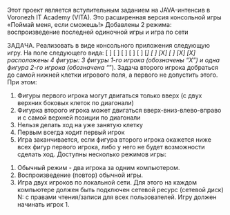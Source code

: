Этот проект является вступительным заданием на JAVA-интенсив в Voronezh IT Academy (VITA).
Это расширенная версия консольной игры «Поймай меня, если сможешь!»
Добавлены 2 режима: воспроизведение последней одиночной игры и игра по сети

ЗАДАЧА. Реализовать в виде консольного приложения следующую игру.
На поле следующего вида:
     [ ]
 [ ] [ ] [ ]
 [ ] [*] [ ]
 [X] [ ] [X]
     [X]
расположены 4 фигуры: 3 фигуры 1-го игрока (обозначены “X”) и одна фигура 2-го игрока (обозначена “*”).
Задача второго игрока добраться до самой нижней клетки игрового поля, а первого не допустить этого. При этом:
1) Фигуры первого игрока могут двигаться только вверх (с двух верхних боковых клеток по диагонали)
2) Фигурка второго игрока может двигаться вверх-вниз-влево-вправо и с самой верхней позиции по диагонали
3) Нельзя делать ход на уже занятую клетку
4) Первым всегда ходит первый игрок
5) Игра заканчивается, если фигура второго игрока окажется ниже всех фигур первого игрока, либо у него не будет возможности сделать ход.
Доступны несколько режимов игры:
1. Обычный режим - два игрока за одним компьютером.
2. Воспроизведение (повтор) обычной игры.
3. Игра двух игроков по локальной сети. Для этого на каждом компьютере должен быть подключен сетевой ресурс (сетевой диск) N: с правами чтения/записи для всех пользователей. Игру должен начинать игрок 1.
